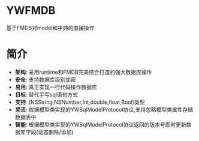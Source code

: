 # YWFMDB
基于FMDB对model和字典的直接操作

简介
==============
- **架构**: 采用runtime和FMDB完美结合打造的强大数据库操作
- **安全**: 支持数据库级别加密
- **易用**: 真正实现一行代码操作数据库
- **目标**: 替代手写sql语句方式
- **支持**: (NSString,NSNumber,Int,double,float,Bool)类型
- **灵活**: 依据模型类实现的YWSqlModelProtocol协议,支持忽略模型类属性存储数据表中
- **智能**: 根据模型类实现的YWSqlModelProtocol协议返回的版本号即时更新数据库字段(动态删除/添加)
